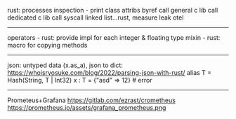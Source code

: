 rust: processes
inspection - print class attribs
byref
call general c lib
call dedicated c lib
call syscall
linked list...rust, measure leak
otel

----
operators - rust: provide impl for each integer & floating type
mixin - rust: macro for copying methods

----
json: untyped data (x.as_a), json to dict:
https://whoisryosuke.com/blog/2022/parsing-json-with-rust/
alias T = Hash(String, T | Int32)
x : T = {"asd" => 12} # error

----
Prometeus+Grafana
https://gitlab.com/ezrast/crometheus
https://prometheus.io/assets/grafana_prometheus.png
